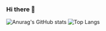 ### Hi there 👋

<!--
**LuckyArd110/LuckyArd110** is a ✨ _special_ ✨ repository because its `README.md` (this file) appears on your GitHub profile.

Here are some ideas to get you started:

- 🔭 I’m currently working on ...
- 🌱 I’m currently learning ...
- 👯 I’m looking to collaborate on ...
- 🤔 I’m looking for help with ...
- 💬 Ask me about ...
- 📫 How to reach me: ...
- 😄 Pronouns: ...
- ⚡ Fun fact: ...
-->

![Anurag's GitHub stats](https://github-readme-stats.vercel.app/api?username=LuckyArd110&theme=gruvbox&show_icons=true)
![Top Langs](https://github-readme-stats.vercel.app/api/top-langs/?username=LuckyArd110&layout=compact&theme=gruvbox&show_icons=true)
